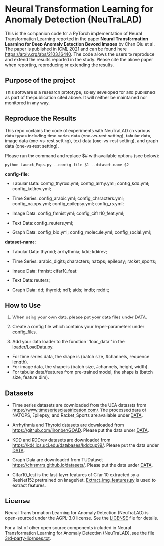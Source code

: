 # Neural Transformation Learning for Anomaly Detection (NeuTraLAD)

This is the companion code for a PyTorch implementation of Neural Transformation Learning reported in the paper
**Neural Transformation Learning for Deep Anomaly Detection Beyond Images** by Chen Qiu et al. 
The paper is published in ICML 2021 and can be found here https://arxiv.org/abs/2103.16440. 
The code allows the users to reproduce and extend the results reported in the study. Please cite the
above paper when reporting, reproducing or extending the results.

## Purpose of the project

This software is a research prototype, solely developed for and published as
part of the publication cited above. It will neither be maintained nor monitored in any way.

## Reproduce the Results

This repo contains the code of experiments with NeuTraLAD on various data types including time series data (one-vs-rest setting), tabular data, image data (one-vs-rest setting), text data (one-vs-rest setting), and graph data (one-vs-rest setting). 

Please run the command and replace \$# with available options (see below): 

```
python Launch_Exps.py --config-file $1 --dataset-name $2 
```

**config-file:** 

* Tabular Data: config_thyroid.yml; config_arrhy.yml; config_kdd.yml; config_kddrev.yml;

* Time Series: config_arabic.yml; config_characters.yml; config_natops.yml; config_epilepsy.yml; config_rs.yml;

* Image Data: config_fmnist.yml; config_cifar10_feat.yml; 

* Text Data: config_reuters.yml;

* Graph Data: config_bio.yml; config_molecule.yml; config_social.yml;


**dataset-name:** 

* Tabular Data: thyroid; arrhythmia; kdd; kddrev;

* Time Series: arabic_digits; characters; natops; epilepsy; racket_sports;

* Image Data: fmnist; cifar10_feat; 

* Text Data: reuters;

* Graph Data: dd; thyroid; nci1; aids; imdb; reddit;

## How to Use
1. When using your own data, please put your data files under [DATA](DATA).

2. Create a config file which contains your hyper-parameters under [config_files](config_files).  

3. Add your data loader to the function ''load_data'' in the [loader/LoadData.py](loader/LoadData.py).
* For time series data, the shape is (batch size, #channels, sequence length).
* For image data, the shape is (batch size, #channels, height, width).
* For tabular data/features from pre-trained model, the shape is (batch size, feature dim).

## Datasets

* Time series datasets are downloaded from the UEA datasets from https://www.timeseriesclassification.com/.
The processed data of NATOPS, Epilepsy, and Racket_Sports are available under [DATA](DATA). 

* Arrhythmia and Thyroid datasets are downloaded from https://github.com/lironber/GOAD. Please put the data under [DATA](DATA).  

* KDD and KDDrev datasets are downloaded from https://kdd.ics.uci.edu/databases/kddcup99/. Please put the data under [DATA](DATA).  

* Graph Data are downloaded from TUDataset https://chrsmrrs.github.io/datasets/. Please put the data under [DATA](DATA).  

* Cifar10_feat is the last-layer features of Cifar 10 extracted by a ResNet152 pretrained on ImageNet. [Extract_img_features.py](Extract_img_features.py) is used to extract features.
## License

Neural Transformation Learning for Anomaly Detection (NeuTraLAD) is open-sourced under the AGPL-3.0 license. See the
[LICENSE](LICENSE) file for details.

For a list of other open source components included in Neural Transformation Learning for Anomaly Detection (NeuTraLAD), see the
file [3rd-party-licenses.txt](3rd-party-licenses.txt).